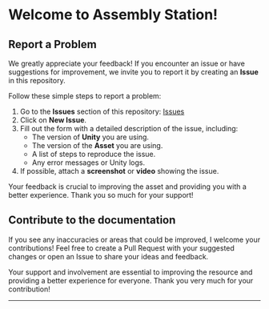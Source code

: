 # Welcome to Assembly Station!

## Report a Problem

We greatly appreciate your feedback! If you encounter an issue or have suggestions for improvement, we invite you to report it by creating an **Issue** in this repository.

Follow these simple steps to report a problem:

1. Go to the **Issues** section of this repository: [Issues](https://github.com/RiccardoMartella/Assembly-Station-Documentation/issues)
2. Click on **New Issue**.
3. Fill out the form with a detailed description of the issue, including:
   - The version of **Unity** you are using.
   - The version of the **Asset** you are using.
   - A list of steps to reproduce the issue.
   - Any error messages or Unity logs.
4. If possible, attach a **screenshot** or **video** showing the issue.

Your feedback is crucial to improving the asset and providing you with a better experience. Thank you so much for your support!

## Contribute to the documentation
If you see any inaccuracies or areas that could be improved, I welcome your contributions! Feel free to create a Pull Request with your suggested changes or open an Issue to share your ideas and feedback.

Your support and involvement are essential to improving the resource and providing a better experience for everyone. Thank you very much for your contribution!

---
